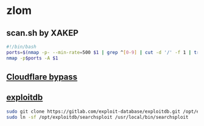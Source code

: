 # zlom
## scan.sh by XAKEP
```bash
#!/bin/bash
ports=$(nmap -p- --min-rate=500 $1 | grep ^[0-9] | cut -d '/' -f 1 | tr '\n' ',' | sed s/,$//)
nmap -p$ports -A $1
```
## [Cloudflare bypass](https://github.com/FDX100/cloud-killer)
## [exploitdb](https://gitlab.com/exploit-database/exploitdb)
```bash
sudo git clone https://gitlab.com/exploit-database/exploitdb.git /opt/exploitdb
sudo ln -sf /opt/exploitdb/searchsploit /usr/local/bin/searchsploit
```